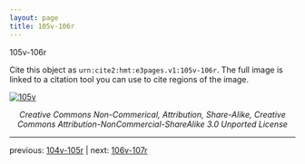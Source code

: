 ```yaml
---
layout: page
title: 105v-106r
---
```


105v-106r

Cite this object as `urn:cite2:hmt:e3pages.v1:105v-106r`.  The full image is linked to a citation tool you can use to cite regions of the image.

[![105v](http://www.homermultitext.org/iipsrv?IIIF=/project/homer/pyramidal/deepzoom/hmt/e3bifolio/v1/E3_105v_106r.tif/full/800,/0/default.jpg)](http://www.homermultitext.org/ict2/?urn=urn:cite2:hmt:e3bifolio.v1:E3_105v_106r) 

<p style="text-align: center; font-style: italic;">Creative Commons Non-Commerical, Attribution, Share-Alike, Creative Commons Attribution-NonCommercial-ShareAlike 3.0 Unported License</p>

---

previous: [104v-105r](../104v-105r/) | next: [106v-107r](../106v-107r/)